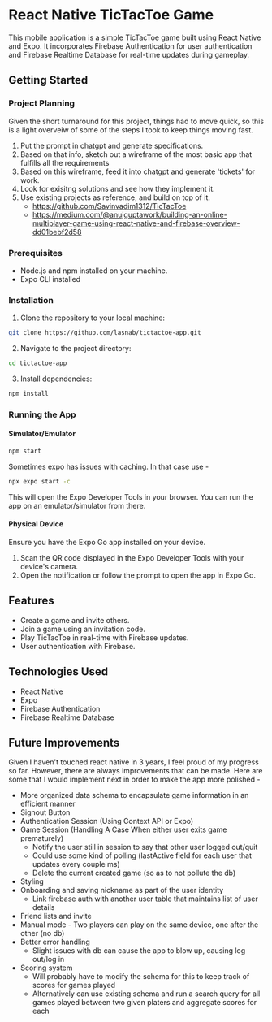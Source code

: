 # React Native TicTacToe Game

This mobile application is a simple TicTacToe game built using React Native and Expo. It incorporates Firebase Authentication for user authentication and Firebase Realtime Database for real-time updates during gameplay.

## Getting Started

### Project Planning

Given the short turnaround for this project, things had to move quick, so this is a light overveiw of some of the steps I took to keep things moving fast.

1. Put the prompt in chatgpt and generate specifications.
2. Based on that info, sketch out a wireframe of the most basic app that fulfills all the requirements
3. Based on this wireframe, feed it into chatgpt and generate 'tickets' for work.
4. Look for exisitng solutions and see how they implement it.
5. Use existing projects as reference, and build on top of it.
   - https://github.com/Savinvadim1312/TicTacToe
   - https://medium.com/@anujguptawork/building-an-online-multiplayer-game-using-react-native-and-firebase-overview-dd01bebf2d58

### Prerequisites

- Node.js and npm installed on your machine.
- Expo CLI installed

### Installation

1. Clone the repository to your local machine:

```bash
git clone https://github.com/lasnab/tictactoe-app.git
```

2. Navigate to the project directory:

```bash
cd tictactoe-app
```

3. Install dependencies:

```bash
npm install
```

### Running the App

#### Simulator/Emulator

```bash
npm start
```

Sometimes expo has issues with caching. In that case use -

```bash
npx expo start -c
```

This will open the Expo Developer Tools in your browser. You can run the app on an emulator/simulator from there.

#### Physical Device

Ensure you have the Expo Go app installed on your device.

1. Scan the QR code displayed in the Expo Developer Tools with your device's camera.
2. Open the notification or follow the prompt to open the app in Expo Go.

## Features

- Create a game and invite others.
- Join a game using an invitation code.
- Play TicTacToe in real-time with Firebase updates.
- User authentication with Firebase.

## Technologies Used

- React Native
- Expo
- Firebase Authentication
- Firebase Realtime Database

## Future Improvements

Given I haven't touched react native in 3 years, I feel proud of my progress so far. However, there are always improvements that can be made. Here are some that I would implement next in order to make the app more polished -

- More organized data schema to encapsulate game information in an efficient manner
- Signout Button
- Authentication Session (Using Context API or Expo)
- Game Session (Handling A Case When either user exits game prematurely)
  - Notify the user still in session to say that other user logged out/quit
  - Could use some kind of polling (lastActive field for each user that updates every couple ms)
  - Delete the current created game (so as to not pollute the db)
- Styling
- Onboarding and saving nickname as part of the user identity
  - Link firebase auth with another user table that maintains list of user details
- Friend lists and invite
- Manual mode - Two players can play on the same device, one after the other (no db)
- Better error handling
  - Slight issues with db can cause the app to blow up, causing log out/log in
- Scoring system
  - Will probably have to modify the schema for this to keep track of scores for games played
  - Alternatively can use existing schema and run a search query for all games played between two given platers and aggregate scores for each

